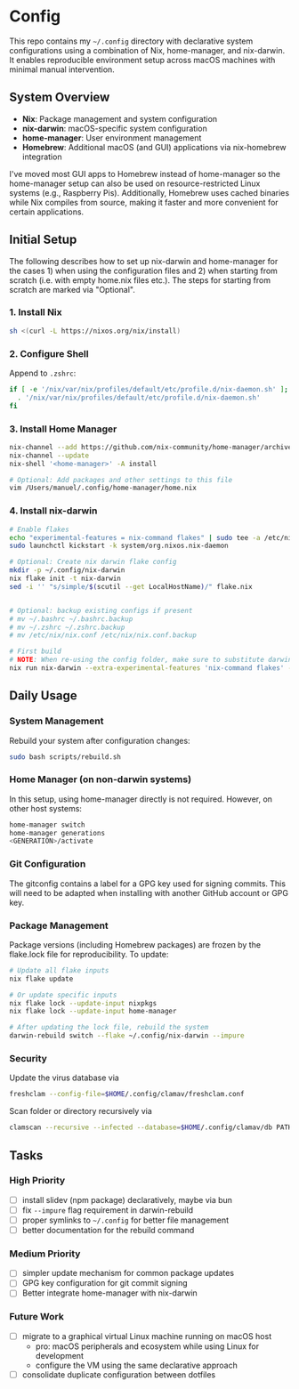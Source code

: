 # Config

This repo contains my `~/.config` directory with declarative system configurations using a combination of Nix, home-manager, and nix-darwin. It enables reproducible environment setup across macOS machines with minimal manual intervention.

## System Overview
- **Nix**: Package management and system configuration
- **nix-darwin**: macOS-specific system configuration
- **home-manager**: User environment management
- **Homebrew**: Additional macOS (and GUI) applications via nix-homebrew integration

I've moved most GUI apps to Homebrew instead of home-manager so the home-manager setup can also be used on resource-restricted Linux systems (e.g., Raspberry Pis). Additionally, Homebrew uses cached binaries while Nix compiles from source, making it faster and more convenient for certain applications.

## Initial Setup

The following describes how to set up nix-darwin and home-manager for the cases 1) when using the configuration files and 2) when starting from scratch (i.e. with empty home.nix files etc.). The steps for starting from scratch are marked via "Optional".

### 1. Install Nix
```bash
sh <(curl -L https://nixos.org/nix/install)
```

### 2. Configure Shell
Append to `.zshrc`:
```bash
if [ -e '/nix/var/nix/profiles/default/etc/profile.d/nix-daemon.sh' ]; then
  . '/nix/var/nix/profiles/default/etc/profile.d/nix-daemon.sh'
fi
```

### 3. Install Home Manager
```bash
nix-channel --add https://github.com/nix-community/home-manager/archive/master.tar.gz home-manager
nix-channel --update
nix-shell '<home-manager>' -A install

# Optional: Add packages and other settings to this file
vim /Users/manuel/.config/home-manager/home.nix
```

### 4. Install nix-darwin
```bash
# Enable flakes
echo "experimental-features = nix-command flakes" | sudo tee -a /etc/nix/nix.conf
sudo launchctl kickstart -k system/org.nixos.nix-daemon

# Optional: Create nix darwin flake config
mkdir -p ~/.config/nix-darwin
nix flake init -t nix-darwin
sed -i '' "s/simple/$(scutil --get LocalHostName)/" flake.nix


# Optional: backup existing configs if present
# mv ~/.bashrc ~/.bashrc.backup
# mv ~/.zshrc ~/.zshrc.backup
# mv /etc/nix/nix.conf /etc/nix/nix.conf.backup

# First build
# NOTE: When re-using the config folder, make sure to substitute darwinConfigurations."HOST" with the correct host name (run scutil --get LocalHostName on MacOS)
nix run nix-darwin --extra-experimental-features 'nix-command flakes' -- switch --flake ~/.config
```

## Daily Usage

### System Management
Rebuild your system after configuration changes:

```bash
sudo bash scripts/rebuild.sh
```

### Home Manager (on non-darwin systems)
In this setup, using home-manager directly is not required. However, on other host systems:

```bash
home-manager switch
home-manager generations
<GENERATION>/activate
```

### Git Configuration
The gitconfig contains a label for a GPG key used for signing commits. This will need to be adapted when installing with another GitHub account or GPG key.

### Package Management
Package versions (including Homebrew packages) are frozen by the flake.lock file for reproducibility. To update:

```bash
# Update all flake inputs
nix flake update

# Or update specific inputs
nix flake lock --update-input nixpkgs
nix flake lock --update-input home-manager

# After updating the lock file, rebuild the system
darwin-rebuild switch --flake ~/.config/nix-darwin --impure
```

### Security

Update the virus database via

```bash
freshclam --config-file=$HOME/.config/clamav/freshclam.conf
```

Scan folder or directory recursively via

```bash
clamscan --recursive --infected --database=$HOME/.config/clamav/db PATH-TO-SCAN
```
## Tasks

### High Priority
- [ ] install slidev (npm package) declaratively, maybe via bun
- [ ] fix `--impure` flag requirement in darwin-rebuild
- [ ] proper symlinks to `~/.config` for better file management
- [ ] better documentation for the rebuild command

### Medium Priority
- [ ] simpler update mechanism for common package updates
- [ ] GPG key configuration for git commit signing
- [ ] Better integrate home-manager with nix-darwin

### Future Work
- [ ] migrate to a graphical virtual Linux machine running on macOS host
  - pro: macOS peripherals and ecosystem while using Linux for development
  - configure the VM using the same declarative approach
- [ ] consolidate duplicate configuration between dotfiles
